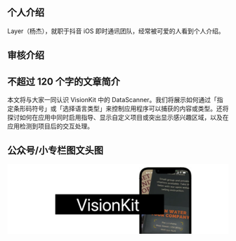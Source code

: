 ## 个人介绍

Layer（杨杰），就职于抖音 iOS 即时通讯团队，经常被可爱的人看到个人介绍。

## 审核介绍

## 不超过 120 个字的文章简介

本文将与大家一同认识 VisionKit 中的 DataScanner。我们将展示如何通过「指定条形码符号」或「选择语言类型」来控制应用程序可以捕获的内容或类型。还将探讨如何在应用中同时启用指导、显示自定义项目或突出显示感兴趣区域，以及在应用检测到项目后的交互处理。

## 公众号/小专栏图文头图

<img src="./images/banner.png" style="zoom:50%;" />
